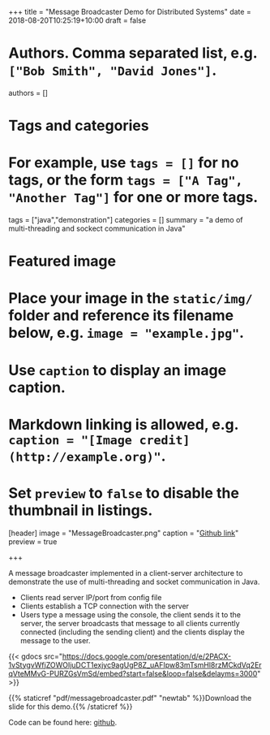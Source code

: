 +++
title = "Message Broadcaster Demo for Distributed Systems"
date = 2018-08-20T10:25:19+10:00
draft = false

# Authors. Comma separated list, e.g. `["Bob Smith", "David Jones"]`.
authors = []

# Tags and categories
# For example, use `tags = []` for no tags, or the form `tags = ["A Tag", "Another Tag"]` for one or more tags.
tags = ["java","demonstration"]
categories = []
summary = "a demo of multi-threading and sockect communication in Java"

# Featured image
# Place your image in the `static/img/` folder and reference its filename below, e.g. `image = "example.jpg"`.
# Use `caption` to display an image caption.
#   Markdown linking is allowed, e.g. `caption = "[Image credit](http://example.org)"`.
# Set `preview` to `false` to disable the thumbnail in listings.
[header]
image = "MessageBroadcaster.png"
caption = "[Github link](https://github.com/xunyunliu/MessageBroadcasterDemo)"
preview = true

+++

A message broadcaster implemented in a client-server architecture to demonstrate the use of multi-threading and socket communication in Java.

- Clients read server IP/port from config file
- Clients establish a TCP connection with the server
- Users type a message using the console, the client sends it to the server, the server broadcasts that message to all clients currently connected (including the sending client) and the clients display the message to the user.

{{< gdocs src="https://docs.google.com/presentation/d/e/2PACX-1vStygvWfjZOWOIjuDCT1exjyc9agUgP8Z_uAFIpw83mTsmHl8rzMCkdVq2ErqVteMMvG-PURZGsVmSd/embed?start=false&loop=false&delayms=3000" >}}

{{% staticref "pdf/messagebroadcaster.pdf" "newtab" %}}Download the slide for this demo.{{% /staticref %}}

Code can be found here: [github](https://github.com/xunyunliu/MessageBroadcasterDemo).